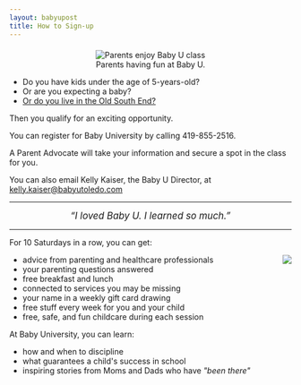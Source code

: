 ```yaml
---
layout: babyupost
title: How to Sign-up
---
```



<div style="text-align:center; margin-top:20px;" class="photo-caption"> 
<img alt="Parents enjoy Baby U class" src="https://c2.staticflickr.com/6/5618/21815891715_9b4ac79ebf_b.jpg" />
<br />Parents having fun at Baby U.
</div>

* Do you have kids under the age of 5-years-old?
* Or are you expecting a baby?
* [Or do you live in the Old South End?](/eligible-residential-areas-for-baby-u)

Then you qualify for an exciting opportunity.

You can register for Baby University by calling 419-855-2516.

A Parent Advocate will take your information and secure a spot in the class for you.

You can also email Kelly Kaiser, the Baby U Director, at <a href="mailto:kelly.kaiser@babyutoledo.com">kelly.kaiser@babyutoledo.com</a>


---

<center><em><big>“I loved Baby U. I learned so much.”</big></em></center>

---

For 10 Saturdays in a row, you can get:

<div class="largescreens-only" style="float:right;text-align:center;"><img border="0"  src="https://c1.staticflickr.com/1/764/21628366898_58de7d1b44_m.jpg"></div>


* advice from parenting and healthcare professionals
* your parenting questions answered
* free breakfast and lunch
* connected to services you may be missing
* your name in a weekly gift card drawing
* free stuff every week for you and your child
* free, safe, and fun childcare during each session

At Baby University, you can learn:

* how and when to discipline
* what guarantees a child's success in school
* inspiring stories from Moms and Dads who have _"been there"_
